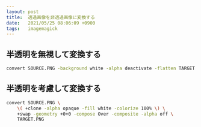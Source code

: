 ```yaml
---
layout: post
title:  透過画像を非透過画像に変換する
date:   2021/05/25 08:06:09 +0900
tags:   imagemagick
---
```


## 半透明を無視して変換する

```sh
convert SOURCE.PNG -background white -alpha deactivate -flatten TARGET.PNG
```

## 半透明を考慮して変換する

```sh
convert SOURCE.PNG \
    \( +clone -alpha opaque -fill white -colorize 100% \) \
    +swap -geometry +0+0 -compose Over -composite -alpha off \
    TARGET.PNG
```
